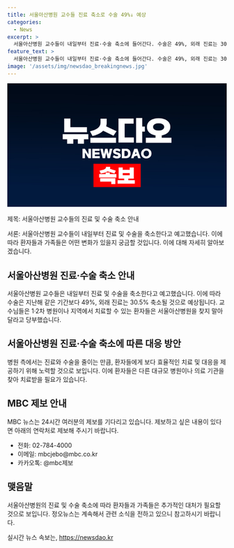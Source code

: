 ```yaml
---
title: 서울아산병원 교수들 진료 축소로 수술 49%↓ 예상
categories:
  - News
excerpt: >
  서울아산병원 교수들이 내일부터 진료·수술 축소에 들어간다. 수술은 49%, 외래 진료는 30.5% 축소될 것이며, 1·2차 병원이나 지역에서 치료 가능한 환자들은 서울아산병원을 찾지 말아야 한다고 당부했다. MBC 뉴스는 24시간 제보를 기다리고 있다.
feature_text: >
  서울아산병원 교수들이 내일부터 진료·수술 축소에 들어간다. 수술은 49%, 외래 진료는 30.5% 축소될 것이며, 1·2차 병원이나 지역에서 치료 가능한 환자들은 서울아산병원을 찾지 말아야 한다고 당부했다. MBC 뉴스는 24시간 제보를 기다리고 있다.
image: '/assets/img/newsdao_breakingnews.jpg'
---
```


<p><img src="/assets/img/newsdao_breakingnews.jpg" alt="implanttips 속보" /></p>

<p>제목: 서울아산병원 교수들의 진료 및 수술 축소 안내</p>

<p>서론:
서울아산병원 교수들이 내일부터 진료 및 수술을 축소한다고 예고했습니다. 이에 따라 환자들과 가족들은 어떤 변화가 있을지 궁금할 것입니다. 이에 대해 자세히 알아보겠습니다.</p>

<h2 data-ke-size="size26">서울아산병원 진료·수술 축소 안내</h2>

<p>서울아산병원 교수들은 내일부터 진료 및 수술을 축소한다고 예고했습니다. 이에 따라 수술은 지난해 같은 기간보다 49%, 외래 진료는 30.5% 축소될 것으로 예상됩니다. 교수님들은 1·2차 병원이나 지역에서 치료할 수 있는 환자들은 서울아산병원을 찾지 말아 달라고 당부했습니다.</p>

<h2 data-ke-size="size26">서울아산병원 진료·수술 축소에 따른 대응 방안</h2>

<p>병원 측에서는 진료와 수술을 줄이는 만큼, 환자들에게 보다 효율적인 치료 및 대응을 제공하기 위해 노력할 것으로 보입니다. 이에 환자들은 다른 대규모 병원이나 의료 기관을 찾아 치료받을 필요가 있습니다.</p>

<h2 data-ke-size="size26">MBC 제보 안내</h2>

<p>MBC 뉴스는 24시간 여러분의 제보를 기다리고 있습니다. 제보하고 싶은 내용이 있다면 아래의 연락처로 제보해 주시기 바랍니다.</p>

<ul>
    <li>전화: 02-784-4000</li>
    <li>이메일: mbcjebo@mbc.co.kr</li>
    <li>카카오톡: @mbc제보</li>
</ul>

<h2 data-ke-size="size26">맺음말</h2>

<p>서울아산병원의 진료 및 수술 축소에 따라 환자들과 가족들은 추가적인 대처가 필요할 것으로 보입니다. 정오뉴스는 계속해서 관련 소식을 전하고 있으니 참고하시기 바랍니다.</p>
실시간 뉴스 속보는, <a href="https://newsdao.kr" rel="dofollow">https://newsdao.kr</a>


